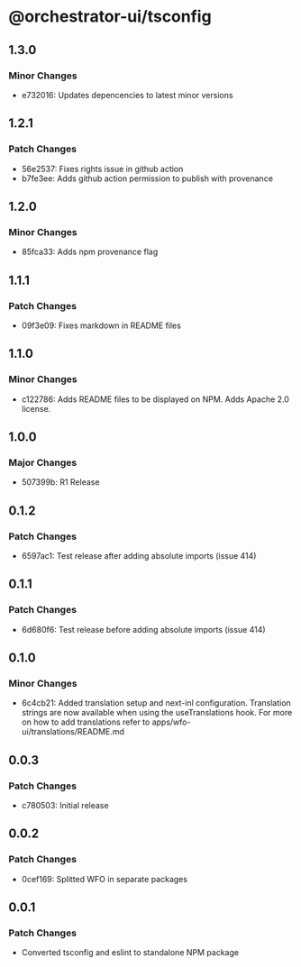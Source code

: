 # @orchestrator-ui/tsconfig

## 1.3.0

### Minor Changes

- e732016: Updates depencencies to latest minor versions

## 1.2.1

### Patch Changes

- 56e2537: Fixes rights issue in github action
- b7fe3ee: Adds github action permission to publish with provenance

## 1.2.0

### Minor Changes

- 85fca33: Adds npm provenance flag

## 1.1.1

### Patch Changes

- 09f3e09: Fixes markdown in README files

## 1.1.0

### Minor Changes

- c122786: Adds README files to be displayed on NPM. Adds Apache 2.0 license.

## 1.0.0

### Major Changes

- 507399b: R1 Release

## 0.1.2

### Patch Changes

- 6597ac1: Test release after adding absolute imports (issue 414)

## 0.1.1

### Patch Changes

- 6d680f6: Test release before adding absolute imports (issue 414)

## 0.1.0

### Minor Changes

- 6c4cb21: Added translation setup and next-inl configuration. Translation strings are now available when using the useTranslations hook. For more on how to add translations refer to apps/wfo-ui/translations/README.md

## 0.0.3

### Patch Changes

- c780503: Initial release

## 0.0.2

### Patch Changes

- 0cef169: Splitted WFO in separate packages

## 0.0.1

### Patch Changes

- Converted tsconfig and eslint to standalone NPM package
